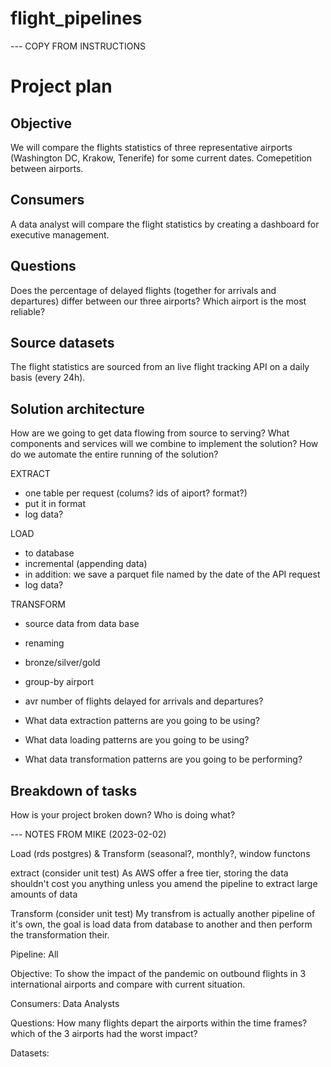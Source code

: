 # flight_pipelines

--- COPY FROM INSTRUCTIONS

# Project plan 

## Objective  
We will compare the flights statistics of three representative airports (Washington DC, Krakow, Tenerife) for some current dates. Comepetition between airports. 

## Consumers 
A data analyst will compare the flight statistics by creating a dashboard for executive management.

## Questions 
Does the percentage of delayed flights (together for arrivals and departures) differ between our three airports? Which airport is the most reliable?

## Source datasets
The flight statistics are sourced from an live flight tracking API on a daily basis (every 24h).

## Solution architecture
How are we going to get data flowing from source to serving? What components and services will we combine to implement the solution? How do we automate the entire running of the solution? 

EXTRACT
- one table per request (colums? ids of aiport? format?)
- put it in format
- log data?

LOAD
- to database
- incremental (appending data)
- in addition: we save a parquet file named by the date of the API request
- log data? 

TRANSFORM
- source data from data base
- renaming 
- bronze/silver/gold
- group-by airport
- avr number of flights delayed for arrivals and departures?

- What data extraction patterns are you going to be using? 
- What data loading patterns are you going to be using? 
- What data transformation patterns are you going to be performing? 

## Breakdown of tasks 
How is your project broken down? Who is doing what?

--- NOTES FROM MIKE (2023-02-02)


Load (rds postgres) & Transform (seasonal?, monthly?, window functons

extract (consider unit test)
    As AWS offer a free tier, storing the data shouldn't cost you anything unless you amend the pipeline to extract large amounts of data

Transform (consider unit test)
    My transfrom is actually another pipeline of it's own, the goal is load data from database to another and then perform the transformation their.
    
Pipeline:
    All
    
Objective:
To show the impact of the pandemic on outbound flights in 3 international airports and 
compare with current situation. 

Consumers:
Data Analysts

Questions:
How many flights depart the airports within the time frames?
which of the 3 airports had the worst impact?

Datasets:
